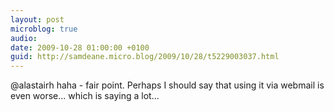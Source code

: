 ```yaml
---
layout: post
microblog: true
audio: 
date: 2009-10-28 01:00:00 +0100
guid: http://samdeane.micro.blog/2009/10/28/t5229003037.html
---
```

@alastairh haha - fair point. Perhaps I should say that using it via webmail is even worse... which is saying a lot...
